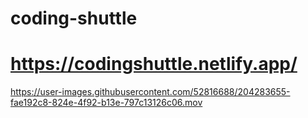 # coding-shuttle
# https://codingshuttle.netlify.app/


https://user-images.githubusercontent.com/52816688/204283655-fae192c8-824e-4f92-b13e-797c13126c06.mov

